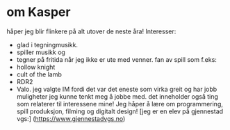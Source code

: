 # om Kasper 
håper jeg blir flinkere på alt utover de neste åra!
Interesser: 
- glad i tegningmusikk. 
- spiller musikk og 
- tegner på fritida når jeg ikke er ute med venner. 
fan av spill som f.eks: 
- hollow knight 
- cult of the lamb 
- RDR2 
- Valo.
jeg valgte IM fordi det var det eneste som virka greit og har jobb muligheter jeg kunne tenkt meg å jobbe med. det inneholder også ting som relaterer til interessene mine!
Jeg håper å lære om programmering, spill produksjon, filming og digitalt design!
[jeg er en elev på gjennestad vgs:] (https://www.gjennestadvgs.no)